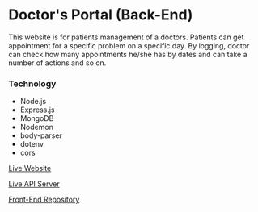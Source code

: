 # Doctor's Portal (Back-End)
This website is for patients management of a doctors. Patients can get appointment for a specific problem on a specific day. By logging, doctor can check how many appointments he/she has by dates and can take a number of actions and so on.

### Technology
* Node.js
* Express.js
* MongoDB 
* Nodemon
* body-parser
* dotenv
* cors

[Live Website](https://doctors-portal1.firebaseapp.com/)

[Live API Server](https://thawing-hamlet-94010.herokuapp.com/)

[Front-End Repository](https://github.com/S-Delowar/doctor-portal-front-end)

